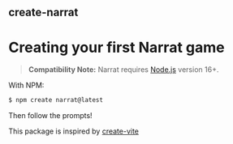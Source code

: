 ## create-narrat

# Creating your first Narrat game

> **Compatibility Note:**
> Narrat requires [Node.js](https://nodejs.org/en/) version 16+.

With NPM:

```bash
$ npm create narrat@latest
```

Then follow the prompts!

This package is inspired by [create-vite](https://github.com/vitejs/vite/tree/main/packages/create-vite)

